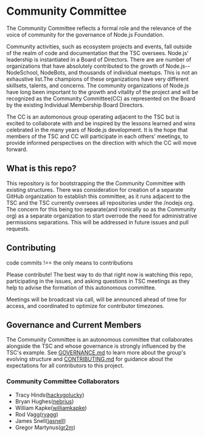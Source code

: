 # Community Committee
The Community Committee reflects a formal role and the relevance of the voice of community for the governance of Node.js Foundation.

Community activities, such as ecosystem projects and events, fall outside of the realm of code and documentation that the TSC oversees. Node.js' leadership is instantiated in a Board of Directors. There are are number of organizations that have absolutely contributed to the growth of Node.js--NodeSchool, NodeBots, and thousands of individual meetups. This is not an exhaustive list.The champions of these organizations have very different skillsets, talents, and concerns. The community organizations of Node.js have long been important to the growth and vitality of the project and will be recognized as the Community Committee(CC) as represented on the Board by the existing Individual Membership Board Directors.

The CC is an automonous group operating adjacent to the TSC but is excited to collaborate with and be inspired by the lessons learned and wins celebrated in the many years of Node.js development. It is the hope that members of the TSC and CC will participate in each others' meetings, to provide informed perspectives on the direction with which the CC will move forward.

## What is this repo?
This repository is for bootstrapping the the Community Committee with existing structures. There was consideration for creation of a separate GitHub organization to establish this committee, as it runs adjacent to the TSC and the TSC currently oversees all repositories under the /nodejs org. The concern for this being too separate(and ironically so as the Community org) as a separate organization to start overrode the need for administrative permissions separations. This will be addressed in future issues and pull requests.

## Contributing
code commits !== the only means to contributions

Please contribute! The best way to do that right now is watching this repo, participating in the issues, and asking questions in TSC meetings as they help to advise the formation of this autonomous committee.

Meetings will be broadcast via call, will be announced ahead of time for access, and coordinated to optimize for contributor timezones.

## Governance and Current Members

The Community Committee is an autonomous committee that collaborates alongside the TSC and whose governance is strongly influenced by the TSC's example. See [GOVERNANCE.md](./GOVERNANCE.md) to learn more about the group's evolving structure and [CONTRIBUTING.md](./CONTRIBUTING.md) for guidance about the expectations for all contributors to this project.

### Community Committee Collaborators
- Tracy Hinds([hackygolucky](https://github.com/hackygolucky))
- Bryan Hughes([nebrius](https://github.com/nebrius))
- William Kapke([williamkapke](https://github.com/williamkapke))
- Rod Vagg([rvagg](https://github.com/rvagg))
- James Snell([jasnell](https://github.com/jasnell))
- Gregor Martynus([gr2m](https://github.com/gr2m))
